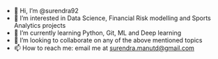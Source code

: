 - 👋 Hi, I’m @surendra92
- 👀 I’m interested in Data Science, Financial Risk modelling and Sports Analytics projects
- 🌱 I’m currently learning Python, Git, ML and Deep learning
- 💞️ I’m looking to collaborate on any of the above mentioned topics
- 📫 How to reach me: email me at surendra.manutd@gmail.com

<!---
surendra92/surendra92 is a ✨ special ✨ repository because its `README.md` (this file) appears on your GitHub profile.
You can click the Preview link to take a look at your changes.
--->
